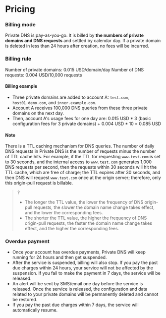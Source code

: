 ﻿# Pricing
### Billing mode

Private DNS is pay-as-you-go. It is billed by **the numbers of private domains and DNS requests** and settled by calendar day. If a private domain is deleted in less than 24 hours after creation, no fees will be incurred.

### Billing rule

Number of private domains: 0.015 USD/domain/day
Number of DNS requests: 0.004 USD/10,000 requests

#### Billing example
- Three private domains are added to account A: `test.com`, `host01.demo.com`, and `inner.example.com`.
- Account A receives 100,000 DNS queries from these three private domains on the next day.
- Then, account A's usage fees for one day are: 0.015 USD * 3 (basic configuration fees for 3 private domains) + 0.004 USD * 10 = 0.085 USD


#### Note
There is a TTL caching mechanism for DNS queries. The number of daily DNS requests in Private DNS is the number of requests minus the number of TTL cache hits. For example, if the TTL for requesting `www.test.com` is set to 30 seconds, and the internal access to `www.test.com` generates 1,000 DNS requests per second, then the requests within 30 seconds will hit the TTL cache, which are free of charge; the TTL expires after 30 seconds, and then DNS will request `www.test.com` once at the origin server; therefore, only this origin-pull request is billable.

>?
>- The longer the TTL value, the lower the frequency of DNS origin-pull requests, the slower the domain name change takes effect, and the lower the corresponding fees.
>- The shorter the TTL value, the higher the frequency of DNS origin-pull requests, the faster the domain name change takes effect, and the higher the corresponding fees.

### Overdue payment
- Once your account has overdue payments, Private DNS will keep running for 24 hours and then get suspended.
- After the service is suspended, billing will also stop. If you pay the past due charges within 24 hours, your service will not be affected by the suspension. If you fail to make the payment in 7 days, the service will be released.
- An alert will be sent by SMS/email one day before the service is released. Once the service is released, the configuration and data related to your private domains will be permanently deleted and cannot be restored.
- If you pay the past due charges within 7 days, the service will automatically resume.


